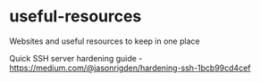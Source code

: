 # useful-resources
Websites and useful resources to keep in one place

Quick SSH server hardening guide - https://medium.com/@jasonrigden/hardening-ssh-1bcb99cd4cef
